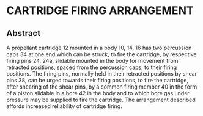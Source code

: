 # CARTRIDGE FIRING ARRANGEMENT

## Abstract
A propellant cartridge 12 mounted in a body 10, 14, 16 has two percussion caps 34 at one end which can be struck, to fire the cartridge, by respective firing pins 24, 24a, slidable mounted in the body for movement from retracted positions, spaced from the percussion caps, to their firing positions. The firing pins, normally held in their retracted positions by shear pins 38, can be urged towards their firing positions, to fire the cartridge, after shearing of the shear pins, by a common firing member 40 in the form of a piston slidable in a bore 42 in the body and to which bore gas under pressure may be supplied to fire the cartridge. The arrangement described affords increased reliability of cartridge firing.